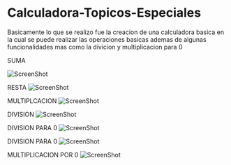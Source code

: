 # Calculadora-Topicos-Especiales
Basicamente lo que se realizo fue la creacion de una calculadora basica 
en la cual se puede realizar las operaciones basicas ademas de algunas funcionalidades mas 
como la divicion y multiplicacion para 0

SUMA

![ScreenShot](https://github.com/JeffersonCaiza/Calculadora-Topicos-Especiales/blob/main/1.png?raw=true)

RESTA
![ScreenShot](https://github.com/JeffersonCaiza/Calculadora-Topicos-Especiales/blob/main/2.png?raw=true)

MULTIPLCACION
![ScreenShot](https://github.com/JeffersonCaiza/Calculadora-Topicos-Especiales/blob/main/3.png?raw=true)

DIVISION
![ScreenShot](https://github.com/JeffersonCaiza/Calculadora-Topicos-Especiales/blob/main/4.png?raw=true)

DIVISION PARA 0
![ScreenShot](https://github.com/JeffersonCaiza/Calculadora-Topicos-Especiales/blob/main/5.png?raw=true)

DIVISION PARA 0
![ScreenShot](https://github.com/JeffersonCaiza/Calculadora-Topicos-Especiales/blob/main/6.png?raw=true)

MULTIPLICACION POR 0
![ScreenShot](https://github.com/JeffersonCaiza/Calculadora-Topicos-Especiales/blob/main/7.png?raw=true)
